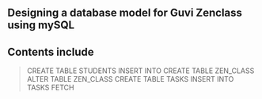 ## Designing a database model for Guvi Zenclass using mySQL

## Contents include
> CREATE TABLE STUDENTS
> INSERT INTO
> CREATE TABLE ZEN_CLASS
> ALTER TABLE ZEN_CLASS
> CREATE TABLE TASKS
> INSERT INTO TASKS
> FETCH

